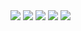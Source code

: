 <img src='http://s001.radikal.ru/i194/1003/03/213e6b9d6d27.png'>
<img src='http://s005.radikal.ru/i209/1003/3e/98b94338cdba.png'>
<img src='http://i035.radikal.ru/1003/7c/95ad035d71b5.png'>
<img src='http://s60.radikal.ru/i168/1003/48/48ac1f0cfed2.png'>
<img src='http://i035.radikal.ru/1003/d9/a3f24ac0cbef.png'>